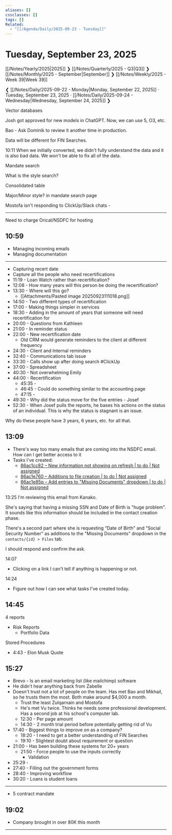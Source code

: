 ```yaml
---
aliases: []
cssclasses: []
tags: []
Related:
  - "[[/Agenda/Daily/2025-09-23 - Tuesday]]"
---
```

# Tuesday, September 23, 2025

[[/Notes/Yearly/2025|2025]] ❯ [[/Notes/Quarterly/2025 - Q3|Q3]] ❯ [[/Notes/Monthly/2025 - September|September]] ❯ [[/Notes/Weekly/2025 - Week 39|Week 39]]

❮ [[/Notes/Daily/2025-09-22 - Monday|Monday, September 22, 2025]] · Tuesday, September 23, 2025 · [[/Notes/Daily/2025-09-24 - Wednesday|Wednesday, September 24, 2025]] ❯

Vector databases

Josh got approved for new models in ChatGPT. Now, we can use 5, O3, etc.

Bao - Ask Dominik to review it another time in production.

Data will be different for FIN Searches.

<time>10:11</time>
When we initially converted, we didn't fully understand the data and it is also bad data. We won't be able to fix all of the data.

Mandate search

What is the style search?

Consolidated table

Major/Minor style? in mandate search page

Mostofa isn't responding to ClickUp/Slack chats - 

---

Need to charge Orical/NSDFC for hosting

## 10:59

- Managing incoming emails
- Managing documentation

---

- Capturing recert date
- Capture all the people who need recertifications
- 11:19 - Loan Watch rather than recertification?
- 12:08 - How many years will this person be doing the recertification?
- 13:30 - Where will this go?
    - [[Attachments/Pasted image 20250923111018.png]]
- 14:50 - Two different types of recertification
- 17:00 - Making things simpler in services
- 18:30 - Adding in the amount of years that someone will need recertification for
- 20:00 - Questions from Kathleen
- 21:00 - In reminder status
- 22:00 - New recertification date
    - Old CRM would generate reminders to the client at different frequency
- 24:30 - Client and Internal reminders
- 32:40 - Communications tab issue
- 33:30 - Calls show up after doing search #ClickUp
- 37:00 - Spreadsheet
- 40:30 - Not overwhelming Emily
- 44:00 - Recertification
    - 45:35 - 
    - 46:45 - Could do something similar to the accounting page
    - 47:15 - 
- 49:30 - Why did the status move for the five entries - Josef
- 52:30 - When Josef pulls the reports, he bases his actions on the status of an individual. This is why the status is stagnant is an issue.

Why do these people have 3 years, 6 years, etc. for all that.

## 13:09

- There's way too many emails that are coming into the NSDFC email. How can I get better access to it
- Tasks I've created:
    - [86ac1cc82 – New information not showing on refresh | to do | Not assigned](https://app.clickup.com/t/86ac1cc82)
    - [86ac1e760 – Additions to file creation | to do | Not assigned](https://app.clickup.com/t/86ac1e760)
    - [86ac1e85p – Add entries to "Missing Documents" dropdown | to do | Not assigned](https://app.clickup.com/t/86ac1e85p)

<time>13:25</time>
I'm reviewing this email from Kanako.

She's saying that having a missing SSN and Date of Birth is "huge problem". It sounds like this information should be included in the contact creation phase.

There's a second part where she is requesting “Date of Birth” and “Social Security Number” as additions to the "Missing Documents" dropdown in the `contacts/{id} > Files` tab.

I should respond and confirm the ask.

<time>14:07</time>
- Clicking on a link I can't tell if anything is happening or not.

<time>14:24</time>
- Figure out how I can see what tasks I've created today.

## 14:45

4 reports

- Risk Reports
    - Portfolio Data

Stored Procedures

- 4:43 - Elon Musk Quote

## 15:27

- Brevo - Is an email marketing list (like mailchimp) software
- He didn't hear anything back from Zabelle
- Doesn't trust not a lot of people on the team. Has met Bao and Mikhail, so he trusts them the most. Both make around $4,000 a month.
    - Trust the least Zulqarnain and Mostofa
    - He's met Vu twice. Thinks he needs some professional development. Has a second job at his school's computer lab.
    - 12:30 - Per page amount
    - 14:30 - 2 month trial period before potentially getting rid of Vu
- 17:40 - Biggest things to improve on as a company?
    - 18:20 - I need to get a better understanding of FIN Searches
    - 19:10 - Slightest doubt about requirement or question
- 21:00 - Has been building these systems for 20+ years
    - 21:50 - Force people to use the inputs correctly
        - Validation
- 25:29 - 
- 27:40 - Filling out the government forms
- 28:40 - Improving workflow
- 30:20 - Loans is student loans

--- 

- 5 contract mandate

## 19:02

- Company brought in over 80K this month

---


